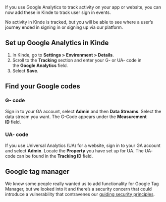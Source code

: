 
If you use Google Analytics to track activity on your app or website, you can now add these in Kinde to track user sign in events.

No activity in Kinde is tracked, but you will be able to see where a user’s journey ended in signing in or signing up via our platform.

## **Set up Google Analytics in Kinde**

1. In Kinde, go to **Settings > Environment > Details**.
2. Scroll to the **Tracking** section and enter your G- or UA- code in the **Google Analytics** field.
3. Select **Save**.

## **Find your Google codes**

### **G- code**

Sign in to your GA account, select **Admin** and then **Data Streams**. Select the data stream you want. The G-Code appears under the **Measurement ID** field.

### **UA- code**

If you use Universal Analytics (UA) for a website, sign in to your GA account and select **Admin**. Locate the **Property** you have set up for UA. The UA- code can be found in the **Tracking ID** field.

## **Google tag manager**

We know some people really wanted us to add functionality for Google Tag Manager, but we looked into it and there’s a security concern that could introduce a vulnerability that contravenes our [guiding security principles](/trust-center/security/security-at-kinde/).
